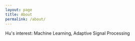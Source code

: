 ```yaml
---
layout: page
title: About
permalink: /about/
---
```

Hu's interest: Machine Learning, Adaptive Signal Processing
